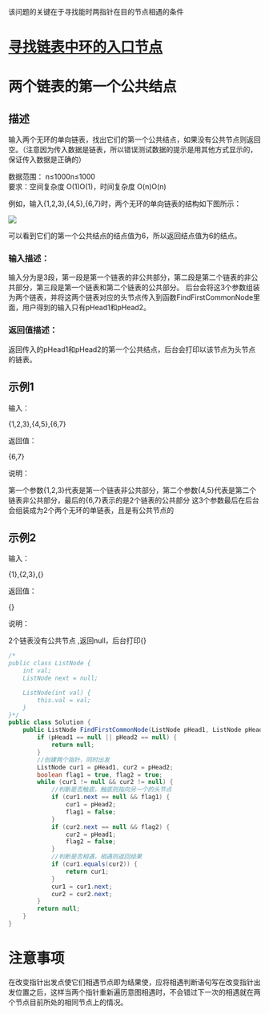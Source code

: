 该问题的关键在于寻找能时两指针在目的节点相遇的条件

# [寻找链表中环的入口节点](链表带环系列.md#链表中环的入口结点)

# 两个链表的第一个公共结点

## 描述

输入两个无环的单向链表，找出它们的第一个公共结点，如果没有公共节点则返回空。（注意因为传入数据是链表，所以错误测试数据的提示是用其他方式显示的，保证传入数据是正确的）

数据范围： n≤1000n≤1000  
要求：空间复杂度 O(1)O(1)，时间复杂度 O(n)O(n)  

例如，输入{1,2,3},{4,5},{6,7}时，两个无环的单向链表的结构如下图所示：

![](https://uploadfiles.nowcoder.com/images/20211104/423483716_1635999204882/394BB7AFD5CEA3DC64D610F62E6647A6)  

可以看到它们的第一个公共结点的结点值为6，所以返回结点值为6的结点。

### 输入描述：

输入分为是3段，第一段是第一个链表的非公共部分，第二段是第二个链表的非公共部分，第三段是第一个链表和第二个链表的公共部分。 后台会将这3个参数组装为两个链表，并将这两个链表对应的头节点传入到函数FindFirstCommonNode里面，用户得到的输入只有pHead1和pHead2。

### 返回值描述：

返回传入的pHead1和pHead2的第一个公共结点，后台会打印以该节点为头节点的链表。

## 示例1

输入：

{1,2,3},{4,5},{6,7}

返回值：

{6,7}

说明：

第一个参数{1,2,3}代表是第一个链表非公共部分，第二个参数{4,5}代表是第二个链表非公共部分，最后的{6,7}表示的是2个链表的公共部分
这3个参数最后在后台会组装成为2个两个无环的单链表，且是有公共节点的          

## 示例2

输入：

{1},{2,3},{}

返回值：

{}

说明：

2个链表没有公共节点 ,返回null，后台打印{}

```Java
/*
public class ListNode {
    int val;
    ListNode next = null;

    ListNode(int val) {
        this.val = val;
    }
}*/
public class Solution {
    public ListNode FindFirstCommonNode(ListNode pHead1, ListNode pHead2) {
        if (pHead1 == null || pHead2 == null) {
            return null;
        }
        //创建两个指针，同时出发
        ListNode cur1 = pHead1, cur2 = pHead2;
        boolean flag1 = true, flag2 = true;
        while (cur1 != null && cur2 != null) {
            //判断是否触底，触底则指向另一个的头节点
            if (cur1.next == null && flag1) {
                cur1 = pHead2;
                flag1 = false;
            }
            if (cur2.next == null && flag2) {
                cur2 = pHead1;
                flag2 = false;
            }
            //判断是否相遇，相遇则返回结果
            if (cur1.equals(cur2)) {
                return cur1;
            }
            cur1 = cur1.next;
            cur2 = cur2.next;
        }
        return null;
    }
}
```

# 注意事项

在改变指针出发点使它们相遇节点即为结果使，应将相遇判断语句写在改变指针出发位置之后，这样当两个指针重新遍历意图相遇时，不会错过下一次的相遇就在两个节点目前所处的相同节点上的情况。